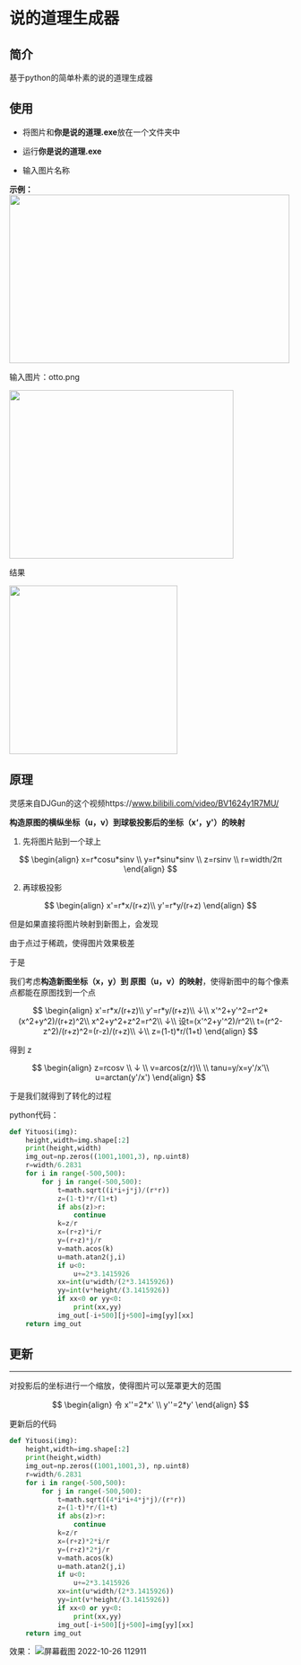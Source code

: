 # 说的道理生成器


## 简介

基于python的简单朴素的说的道理生成器

## 使用

+ 将图片和**你是说的道理.exe**放在一个文件夹中

+ 运行**你是说的道理.exe**

+ 输入图片名称

**示例：**
<img src=https://user-images.githubusercontent.com/53858652/197927507-6f678499-eb2a-42f0-84e1-d1d800aafb1a.png width=500 height=300 />

输入图片：otto.png

<img src=https://user-images.githubusercontent.com/53858652/197927631-4f80a80e-338e-4f7a-8a43-08dbeb29bfdc.png width=400 height=300 />

结果

<img src=https://user-images.githubusercontent.com/53858652/197927635-ae546ce4-5855-4e86-8bf2-6925aa0ec714.png width=300 height=300 />


## 原理

灵感来自DJGun的这个视频https://www.bilibili.com/video/BV1624y1R7MU/

**构造原图的横纵坐标（u，v）到球极投影后的坐标（x‘，y'）的映射**

1. 先将图片贴到一个球上

$$
\begin{align}
x=r*cosu*sinv \\
y=r*sinu*sinv \\
z=rsinv \\
r=width/2π
\end{align}
$$


2. 再球极投影

$$
\begin{align}
x'=r*x/(r+z)\\
y'=r*y/(r+z)
\end{align}
$$

但是如果直接将图片映射到新图上，会发现

由于点过于稀疏，使得图片效果极差

于是

我们考虑**构造新图坐标（x，y）到 原图（u，v）的映射**，使得新图中的每个像素点都能在原图找到一个点

$$
\begin{align}
x'=r*x/(r+z)\\
y'=r*y/(r+z)\\
↓\\
x'^2+y'^2=r^2*(x^2+y^2)/(r+z)^2\\
x^2+y^2+z^2=r^2\\
↓\\
设t=(x'^2+y'^2)/r^2\\
t=(r^2-z^2)/(r+z)^2=(r-z)/(r+z)\\
↓\\
z=(1-t)*r/(1+t)
\end{align}
$$

得到 z

$$
\begin{align}
z=rcosv \\ 
↓ \\
v=arcos(z/r)\\
 \\
tanu=y/x=y'/x'\\
u=arctan(y'/x')
\end{align}
$$

于是我们就得到了转化的过程

python代码：

~~~python
def Yituosi(img):
    height,width=img.shape[:2]
    print(height,width)
    img_out=np.zeros((1001,1001,3), np.uint8)
    r=width/6.2831
    for i in range(-500,500):
        for j in range(-500,500):
            t=math.sqrt((i*i+j*j)/(r*r))
            z=(1-t)*r/(1+t)
            if abs(z)>r:
                continue
            k=z/r
            x=(r+z)*i/r
            y=(r+z)*j/r
            v=math.acos(k)
            u=math.atan2(j,i)
            if u<0:
                u+=2*3.1415926
            xx=int(u*width/(2*3.1415926))
            yy=int(v*height/(3.1415926))
            if xx<0 or yy<0:
                print(xx,yy)
            img_out[-i+500][j+500]=img[yy][xx]
    return img_out  
~~~

## 更新
----------------
对投影后的坐标进行一个缩放，使得图片可以笼罩更大的范围

$$
\begin{align}
令
x''=2*x' \\
y''=2*y'
\end{align}
$$

更新后的代码
~~~python
def Yituosi(img):
    height,width=img.shape[:2]
    print(height,width)
    img_out=np.zeros((1001,1001,3), np.uint8)
    r=width/6.2831
    for i in range(-500,500):
        for j in range(-500,500):
            t=math.sqrt((4*i*i+4*j*j)/(r*r))
            z=(1-t)*r/(1+t)
            if abs(z)>r:
                continue
            k=z/r
            x=(r+z)*2*i/r
            y=(r+z)*2*j/r
            v=math.acos(k)
            u=math.atan2(j,i)
            if u<0:
                u+=2*3.1415926
            xx=int(u*width/(2*3.1415926))
            yy=int(v*height/(3.1415926))
            if xx<0 or yy<0:
                print(xx,yy)
            img_out[-i+500][j+500]=img[yy][xx]
    return img_out 
~~~

效果：
![屏幕截图 2022-10-26 112911](https://user-images.githubusercontent.com/53858652/197933904-563c1275-d16a-4a19-8c97-fee43a80d50e.png)

